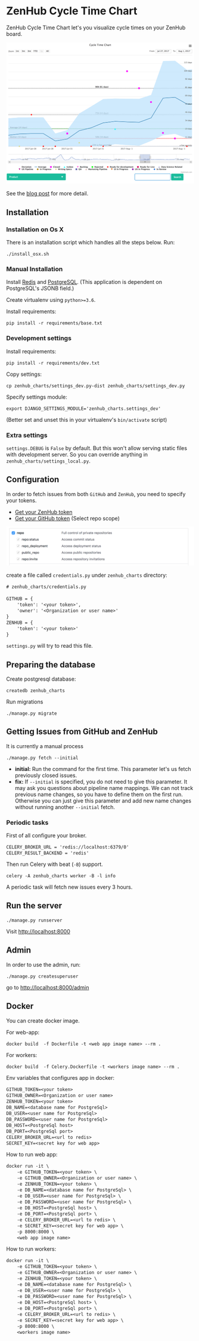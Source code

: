# ZenHub Cycle Time Chart

ZenHub Cycle Time Chart let's you visualize cycle times on your ZenHub board.

![](resources/chart.png)

See the [blog post](https://medium.com/adphorus-engineering/introducing-cycle-time-for-zenhub-3101509187c8) for more detail.

## Installation

### Installation on Os X

There is an installation script which handles all the steps below. Run:

```
./install_osx.sh
```

### Manual Installation

Install [Redis](https://redis.io/) and [PostgreSQL](https://www.postgresql.org/). (This application is dependent on PostgreSQL's JSONB field.)

Create virtualenv using `python>=3.6`.

Install requirements:

```
pip install -r requirements/base.txt
```

### Development settings

Install requirements:

```
pip install -r requirements/dev.txt
```

Copy settings:

```
cp zenhub_charts/settings_dev.py-dist zenhub_charts/settings_dev.py
```

Specify settings module:

```
export DJANGO_SETTINGS_MODULE='zenhub_charts.settings_dev'
```

(Better set and unset this in your virtualenv's `bin/activate` script)

### Extra settings

`settings.DEBUG` is `False` by default. But this won't allow serving static files with development server. So you can override anything in `zenhub_charts/settings_local.py`.

## Configuration

In order to fetch issues from both `GitHub` and `ZenHub`, you need to specify your tokens.

* [Get your ZenHub token](https://dashboard.zenhub.io/#/settings)
* [Get your GitHub token](https://github.com/settings/tokens) (Select repo scope)

![repo](resources/github_scope.png)

create a file called `credentials.py` under `zenhub_charts` directory:

```
# zenhub_charts/credentials.py

GITHUB = {
    'token': '<your token>',
    'owner': '<Organization or user name>'
}
ZENHUB = {
    'token': '<your token>'
}
```

`settings.py` will try to read this file.

## Preparing the database

Create postgresql database:

```
createdb zenhub_charts
```

Run migrations

```
./manage.py migrate
```


## Getting Issues from GitHub and ZenHub

It is currently a manual process

```
./manage.py fetch --initial
```

* **initial:** Run the command for the first time. This parameter let's us fetch previously closed issues. 
* **fix:** If `--initial` is specified, you do not need to give this parameter. It may ask you questions about pipeline name mappings. We can not track previous name changes, so you have to define them on the first run. Otherwise you can just give this parameter and add new name changes without running another `--initial` fetch.


### Periodic tasks

First of all configure your broker.

```
CELERY_BROKER_URL = 'redis://localhost:6379/0'
CELERY_RESULT_BACKEND = 'redis'
```

Then run Celery with beat (`-B`) support.


```
celery -A zenhub_charts worker -B -l info
```

A periodic task will fetch new issues every 3 hours.

## Run the server

```
./manage.py runserver
```

Visit [http://localhost:8000](http://localhost:8000)

## Admin

In order to use the admin, run:

```
./manage.py createsuperuser
```

go to [http://localhost:8000/admin](http://localhost:8000/admin)

## Docker

You can create docker image.

For web-app:
```
docker build  -f Dockerfile -t <web app image name> --rm .
```

For workers:
```
docker build  -f Celery.Dockerfile -t <workers image name> --rm .
```

Env variables that configures app in docker:

```
GITHUB_TOKEN=<your token>
GITHUB_OWNER=<Organization or user name>
ZENHUB_TOKEN=<your token>
DB_NAME=<database name for PostgreSql>
DB_USER=<user name for PostgreSql>
DB_PASSWORD=<user name for PostgreSql>
DB_HOST=<PostgreSql host>
DB_PORT=<PostgreSql port>
CELERY_BROKER_URL=<url to redis>
SECRET_KEY=<secret key for web app>
```

How to run web app:

```
docker run -it \
    -e GITHUB_TOKEN=<your token> \
    -e GITHUB_OWNER=<Organization or user name> \
    -e ZENHUB_TOKEN=<your token> \
    -e DB_NAME=<database name for PostgreSql> \
    -e DB_USER=<user name for PostgreSql> \
    -e DB_PASSWORD=<user name for PostgreSql> \
    -e DB_HOST=<PostgreSql host> \
    -e DB_PORT=<PostgreSql port> \
    -e CELERY_BROKER_URL=<url to redis> \
    -e SECRET_KEY=<secret key for web app> \
    -p 8000:8000 \
    <web app image name>
```

How to run workers:

```
docker run -it \
    -e GITHUB_TOKEN=<your token> \
    -e GITHUB_OWNER=<Organization or user name> \
    -e ZENHUB_TOKEN=<your token> \
    -e DB_NAME=<database name for PostgreSql> \
    -e DB_USER=<user name for PostgreSql> \
    -e DB_PASSWORD=<user name for PostgreSql> \
    -e DB_HOST=<PostgreSql host> \
    -e DB_PORT=<PostgreSql port> \
    -e CELERY_BROKER_URL=<url to redis> \
    -e SECRET_KEY=<secret key for web app> \
    -p 8000:8000 \
    <workers image name>
```
